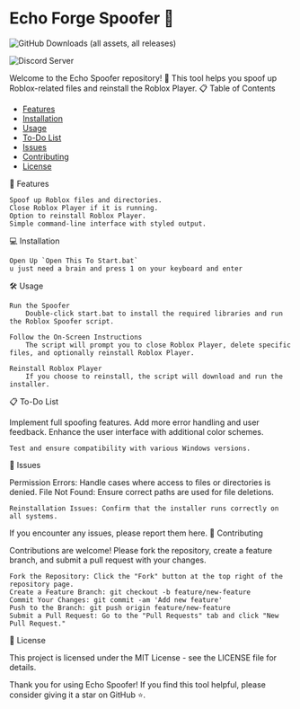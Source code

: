 # Echo Forge Spoofer 🚀

![GitHub Downloads (all assets, all releases)](https://img.shields.io/github/downloads/Chromeyc/EchoForge-Spoofer/total)

![Discord Server](https://discord.gg/4fyWnejzK4)


Welcome to the Echo Spoofer repository! 🎉 This tool helps you spoof up Roblox-related files and reinstall the Roblox Player.
📋 Table of Contents

- [Features](#features)
- [Installation](#installation)
- [Usage](#usage)
- [To-Do List](#to-do-list)
- [Issues](#issues)
- [Contributing](#contributing)
- [License](#license)

🚀 Features

    Spoof up Roblox files and directories.
    Close Roblox Player if it is running.
    Option to reinstall Roblox Player.
    Simple command-line interface with styled output.

💻 Installation

    Open Up `Open This To Start.bat` 
    u just need a brain and press 1 on your keyboard and enter

🛠 Usage

    Run the Spoofer
        Double-click start.bat to install the required libraries and run the Roblox Spoofer script.

    Follow the On-Screen Instructions
        The script will prompt you to close Roblox Player, delete specific files, and optionally reinstall Roblox Player.

    Reinstall Roblox Player
        If you choose to reinstall, the script will download and run the installer.

📋 To-Do List

Implement full spoofing features.
Add more error handling and user feedback.
Enhance the user interface with additional color schemes.

    Test and ensure compatibility with various Windows versions.

🐞 Issues

Permission Errors: Handle cases where access to files or directories is denied.
File Not Found: Ensure correct paths are used for file deletions.

    Reinstallation Issues: Confirm that the installer runs correctly on all systems.

If you encounter any issues, please report them here.
🤝 Contributing

Contributions are welcome! Please fork the repository, create a feature branch, and submit a pull request with your changes.

    Fork the Repository: Click the "Fork" button at the top right of the repository page.
    Create a Feature Branch: git checkout -b feature/new-feature
    Commit Your Changes: git commit -am 'Add new feature'
    Push to the Branch: git push origin feature/new-feature
    Submit a Pull Request: Go to the "Pull Requests" tab and click "New Pull Request."

📄 License

This project is licensed under the MIT License - see the LICENSE file for details.

Thank you for using Echo Spoofer! If you find this tool helpful, please consider giving it a star on GitHub ⭐️.
